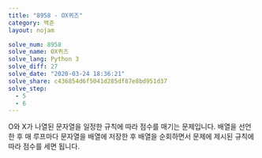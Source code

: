 ```yaml
---
title: "8958 - OX퀴즈"
category: 백준
layout: nojam

solve_num: 8958
solve_name: OX퀴즈
solve_lang: Python 3
solve_diff: 27
solve_date: "2020-03-24 18:36:21"
solve_share: c436854d6f5041d285df87e8bd951d37
solve_step:
  - 5
  - 6
---
```


O와 X가 나열된 문자열을 일정한 규칙에 따라 점수를 매기는 문제입니다. 배열을 선언한 후 매 루프마다 문자열을 배열에 저장한 후 배열을 순회하면서 문제에 제시된 규칙에 따라 점수를 세면 됩니다.
